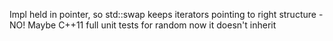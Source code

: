 Impl held in pointer, so std::swap keeps iterators pointing to right structure - NO! Maybe
C++11
full unit tests for random now it doesn't inherit

